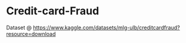 # Credit-card-Fraud

Dataset @ https://www.kaggle.com/datasets/mlg-ulb/creditcardfraud?resource=download
